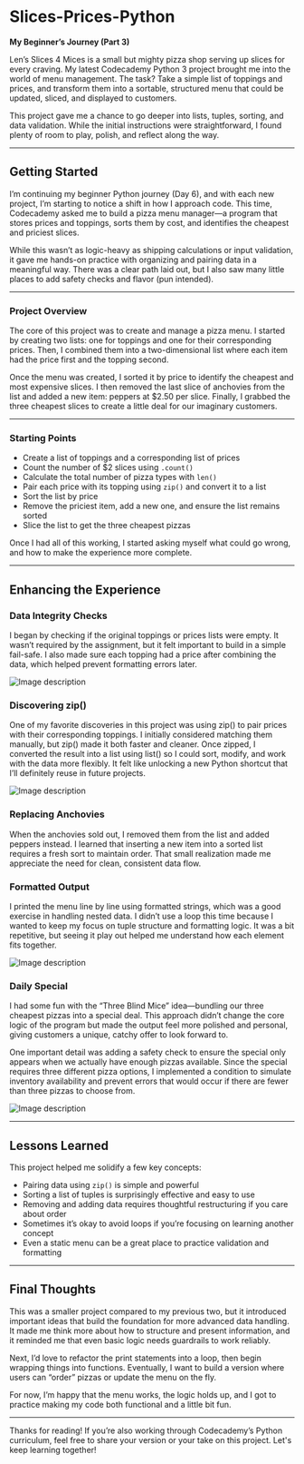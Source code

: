 # Slices-Prices-Python

**My Beginner’s Journey (Part 3)**

Len’s Slices 4 Mices is a small but mighty pizza shop serving up slices for every craving. My latest Codecademy Python 3 project brought me into the world of menu management. The task? Take a simple list of toppings and prices, and transform them into a sortable, structured menu that could be updated, sliced, and displayed to customers.

This project gave me a chance to go deeper into lists, tuples, sorting, and data validation. While the initial instructions were straightforward, I found plenty of room to play, polish, and reflect along the way.

---

## Getting Started

I’m continuing my beginner Python journey (Day 6), and with each new project, I’m starting to notice a shift in how I approach code. This time, Codecademy asked me to build a pizza menu manager—a program that stores prices and toppings, sorts them by cost, and identifies the cheapest and priciest slices.

While this wasn’t as logic-heavy as shipping calculations or input validation, it gave me hands-on practice with organizing and pairing data in a meaningful way. There was a clear path laid out, but I also saw many little places to add safety checks and flavor (pun intended).

---

### Project Overview

The core of this project was to create and manage a pizza menu. I started by creating two lists: one for toppings and one for their corresponding prices. Then, I combined them into a two-dimensional list where each item had the price first and the topping second.

Once the menu was created, I sorted it by price to identify the cheapest and most expensive slices. I then removed the last slice of anchovies from the list and added a new item: peppers at $2.50 per slice. Finally, I grabbed the three cheapest slices to create a little deal for our imaginary customers.

---

### Starting Points

- Create a list of toppings and a corresponding list of prices  
- Count the number of $2 slices using `.count()`  
- Calculate the total number of pizza types with `len()`  
- Pair each price with its topping using `zip()` and convert it to a list  
- Sort the list by price  
- Remove the priciest item, add a new one, and ensure the list remains sorted  
- Slice the list to get the three cheapest pizzas  

Once I had all of this working, I started asking myself what could go wrong, and how to make the experience more complete.

---

## Enhancing the Experience

### Data Integrity Checks

I began by checking if the original toppings or prices lists were empty. It wasn’t required by the assignment, but it felt important to build in a simple fail-safe. I also made sure each topping had a price after combining the data, which helped prevent formatting errors later.

![Image description](https://dev-to-uploads.s3.amazonaws.com/uploads/articles/lkw1zhvi15nhz2re8xfp.png)

### Discovering zip()

One of my favorite discoveries in this project was using zip() to pair prices with their corresponding toppings. I initially considered matching them manually, but zip() made it both faster and cleaner. Once zipped, I converted the result into a list using list() so I could sort, modify, and work with the data more flexibly. It felt like unlocking a new Python shortcut that I’ll definitely reuse in future projects.

![Image description](https://dev-to-uploads.s3.amazonaws.com/uploads/articles/sq4cndvnw5hw0abqh4tn.png)

### Replacing Anchovies

When the anchovies sold out, I removed them from the list and added peppers instead. I learned that inserting a new item into a sorted list requires a fresh sort to maintain order. That small realization made me appreciate the need for clean, consistent data flow.

### Formatted Output

I printed the menu line by line using formatted strings, which was a good exercise in handling nested data. I didn’t use a loop this time because I wanted to keep my focus on tuple structure and formatting logic. It was a bit repetitive, but seeing it play out helped me understand how each element fits together.

![Image description](https://dev-to-uploads.s3.amazonaws.com/uploads/articles/nse0r1c8jhdgywhdfcic.png)

### Daily Special

I had some fun with the “Three Blind Mice” idea—bundling our three cheapest pizzas into a special deal. This approach didn’t change the core logic of the program but made the output feel more polished and personal, giving customers a unique, catchy offer to look forward to.

One important detail was adding a safety check to ensure the special only appears when we actually have enough pizzas available. Since the special requires three different pizza options, I implemented a condition to simulate inventory availability and prevent errors that would occur if there are fewer than three pizzas to choose from.

![Image description](https://dev-to-uploads.s3.amazonaws.com/uploads/articles/tcopeu5mx9bihzh15b6c.png)

---

## Lessons Learned

This project helped me solidify a few key concepts:

- Pairing data using `zip()` is simple and powerful  
- Sorting a list of tuples is surprisingly effective and easy to use  
- Removing and adding data requires thoughtful restructuring if you care about order  
- Sometimes it’s okay to avoid loops if you’re focusing on learning another concept  
- Even a static menu can be a great place to practice validation and formatting  

---

## Final Thoughts

This was a smaller project compared to my previous two, but it introduced important ideas that build the foundation for more advanced data handling. It made me think more about how to structure and present information, and it reminded me that even basic logic needs guardrails to work reliably.

Next, I’d love to refactor the print statements into a loop, then begin wrapping things into functions. Eventually, I want to build a version where users can “order” pizzas or update the menu on the fly.

For now, I’m happy that the menu works, the logic holds up, and I got to practice making my code both functional and a little bit fun.

---

Thanks for reading! If you’re also working through Codecademy’s Python curriculum, feel free to share your version or your take on this project. Let's keep learning together!
